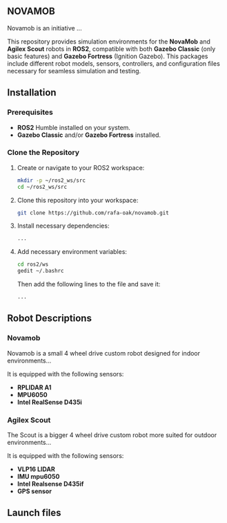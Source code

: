 ## NOVAMOB

Novamob is an initiative ...

This repository provides simulation environments for the **NovaMob** and **Agilex Scout** robots in **ROS2**, compatible with both **Gazebo Classic** (only basic features) and **Gazebo Fortress** (Ignition Gazebo). This packages include different robot models, sensors, controllers, and configuration files necessary for seamless simulation and testing.


## Installation

### Prerequisites

- **ROS2** Humble installed on your system.
- **Gazebo Classic** and/or **Gazebo Fortress** installed.

### Clone the Repository

1. Create or navigate to your ROS2 workspace:

    ```bash
    mkdir -p ~/ros2_ws/src
    cd ~/ros2_ws/src
    ```

2. Clone this repository into your workspace:

    ```bash
    git clone https://github.com/rafa-oak/novamob.git
    ```
3. Install necessary dependencies:

    ```bash
    ...
    ```

 4. Add necessary environment variables:

    ```bash
    cd ros2/ws
    gedit ~/.bashrc
    ```
    Then add the following lines to the file and save it:

    ```bash
    ...
    ```
    
## Robot Descriptions

### Novamob
Novamob is a small 4 wheel drive custom robot designed for indoor environments...

It is equipped with the following sensors:
- **RPLIDAR A1**
- **MPU6050**
- **Intel RealSense D435i**
    
### Agilex Scout
The Scout is a bigger 4 wheel drive custom robot more suited for outdoor environments...

It is equipped with the following sensors:
- **VLP16 LIDAR**
- **IMU mpu6050**
- **Intel Realsense D435if**
- **GPS sensor**

## Launch files


